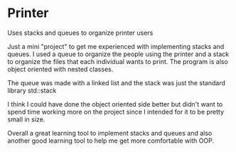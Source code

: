 # Printer
Uses stacks and queues to organize printer users

Just a mini "project" to get me experienced with implementing stacks and queues.
I used a queue to organize the people using the printer and a stack to organize the files that each individual wants to print. The program is also object oriented with nested classes.

The queue was made with a linked list and the stack was just the standard library std::stack

I think I could have done the object oriented side better but didn't want to spend time working more on the project since I intended for it to be pretty small in size. 

Overall a great learning tool to implement stacks and queues and also another good learning tool to help me get more comfortable with OOP.
